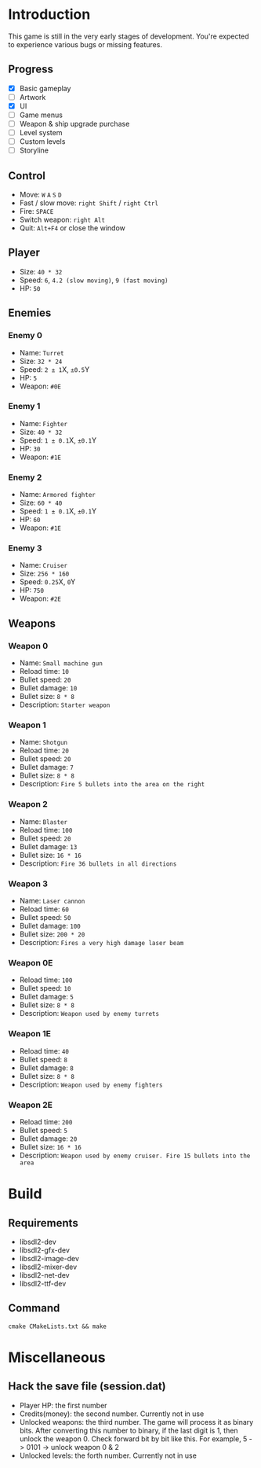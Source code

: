 # Introduction
This game is still in the very early stages of development.
You're expected to experience various bugs or missing features.
## Progress
- [x] Basic gameplay
- [ ] Artwork
- [x] UI
- [ ] Game menus
- [ ] Weapon & ship upgrade purchase
- [ ] Level system
- [ ] Custom levels
- [ ] Storyline
## Control
- Move: `W` `A` `S` `D`
- Fast / slow move: `right Shift` / `right Ctrl`
- Fire: `SPACE`
- Switch weapon: `right Alt`
- Quit: `Alt+F4` or close the window
## Player
- Size: `40 * 32`
- Speed: `6`, `4.2 (slow moving)`, `9 (fast moving)`
- HP: `50`
## Enemies
### Enemy 0
- Name: `Turret`
- Size: `32 * 24`
- Speed: `2 ± 1`X, `±0.5`Y
- HP: `5`
- Weapon: `#0E`
### Enemy 1
- Name: `Fighter`
- Size: `40 * 32`
- Speed: `1 ± 0.1`X, `±0.1`Y
- HP: `30`
- Weapon: `#1E`
### Enemy 2
- Name: `Armored fighter`
- Size: `60 * 40`
- Speed: `1 ± 0.1`X, `±0.1`Y
- HP: `60`
- Weapon: `#1E`
### Enemy 3
- Name: `Cruiser`
- Size: `256 * 160`
- Speed: `0.25`X, `0`Y
- HP: `750`
- Weapon: `#2E`
## Weapons
### Weapon 0
- Name: `Small machine gun`
- Reload time: `10`
- Bullet speed: `20`
- Bullet damage: `10`
- Bullet size: `8 * 8`
- Description: `Starter weapon`
### Weapon 1
- Name: `Shotgun`
- Reload time: `20`
- Bullet speed: `20`
- Bullet damage: `7`
- Bullet size: `8 * 8`
- Description: `Fire 5 bullets into the area on the right`
### Weapon 2
- Name: `Blaster`
- Reload time: `100`
- Bullet speed: `20`
- Bullet damage: `13`
- Bullet size: `16 * 16`
- Description: `Fire 36 bullets in all directions`
### Weapon 3
- Name: `Laser cannon`
- Reload time: `60`
- Bullet speed: `50`
- Bullet damage: `100`
- Bullet size: `200 * 20`
- Description: `Fires a very high damage laser beam`
### Weapon 0E
- Reload time: `100`
- Bullet speed: `10`
- Bullet damage: `5`
- Bullet size: `8 * 8`
- Description: `Weapon used by enemy turrets`
### Weapon 1E
- Reload time: `40`
- Bullet speed: `8`
- Bullet damage: `8`
- Bullet size: `8 * 8`
- Description: `Weapon used by enemy fighters`
### Weapon 2E
- Reload time: `200`
- Bullet speed: `5`
- Bullet damage: `20`
- Bullet size: `16 * 16`
- Description: `Weapon used by enemy cruiser. Fire 15 bullets into the area`
# Build
## Requirements
- libsdl2-dev
- libsdl2-gfx-dev
- libsdl2-image-dev
- libsdl2-mixer-dev
- libsdl2-net-dev
- libsdl2-ttf-dev
## Command
```shell
cmake CMakeLists.txt && make
```
# Miscellaneous
## Hack the save file (session.dat)
- Player HP: the first number
- Credits(money): the second number. Currently not in use
- Unlocked weapons: the third number. The game will process it as binary bits.
  After converting this number to binary, if the last digit is 1, then unlock the weapon 0.
  Check forward bit by bit like this. For example, 5 -> 0101 -> unlock weapon 0 & 2
- Unlocked levels: the forth number. Currently not in use

